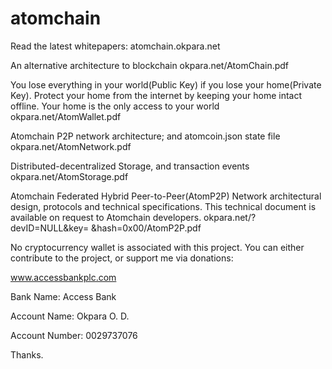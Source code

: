 # atomchain

Read the latest whitepapers:
atomchain.okpara.net

An alternative architecture to blockchain
okpara.net/AtomChain.pdf

You lose everything in your world(Public Key) if you lose your home(Private Key).
Protect your home from the internet by keeping your home intact offline.
Your home is the only access to your world
okpara.net/AtomWallet.pdf

Atomchain P2P network architecture; and atomcoin.json state file
okpara.net/AtomNetwork.pdf

Distributed-decentralized Storage, and transaction events
okpara.net/AtomStorage.pdf

Atomchain Federated Hybrid Peer-to-Peer(AtomP2P) Network
architectural design, protocols and technical specifications. 
This technical document is available on request to Atomchain developers.
okpara.net/?devID=NULL&key= &hash=0x00/AtomP2P.pdf

No cryptocurrency wallet is associated with this project.
You can either contribute to the project, or 
support me via donations: 

www.accessbankplc.com

Bank Name: Access Bank

Account Name: Okpara O. D.

Account Number: 0029737076

Thanks.
